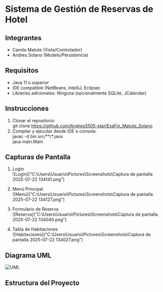 # Sistema de Gestión de Reservas de Hotel

## Integrantes
- Camila Matute (Vista/Controlador)
- Andres Solano (Modelo/Persistencia)

## Requisitos
- Java 11 o superior
- IDE compatible (NetBeans, IntelliJ, Eclipse)
- Librerías adicionales: Ninguna (opcionalmente SQLite, JCalendar)

## Instrucciones
1. Clonar el repositorio:  
   git clone https://github.com/AndresS505-star/ExaFin_Matute_Solano
2. Compilar y ejecutar desde IDE o consola:  
   javac -d bin src/**/*.java  
   java main.Main

## Capturas de Pantalla
1. Login  
![Login]("C:\Users\Usuario\Pictures\Screenshots\Captura de pantalla 2025-07-22 134141.png")

2. Menú Principal  
![Menú]("C:\Users\Usuario\Pictures\Screenshots\Captura de pantalla 2025-07-22 134127.png")

3. Formulario de Reserva  
![Reserva]("C:\Users\Usuario\Pictures\Screenshots\Captura de pantalla 2025-07-22 134040.png")

4. Tabla de Habitaciones  
![Habitaciones]("C:\Users\Usuario\Pictures\Screenshots\Captura de pantalla 2025-07-22 134027.png")

## Diagrama UML
![UML](/resources/diagramas/uml_hotel.png)

## Estructura del Proyecto
